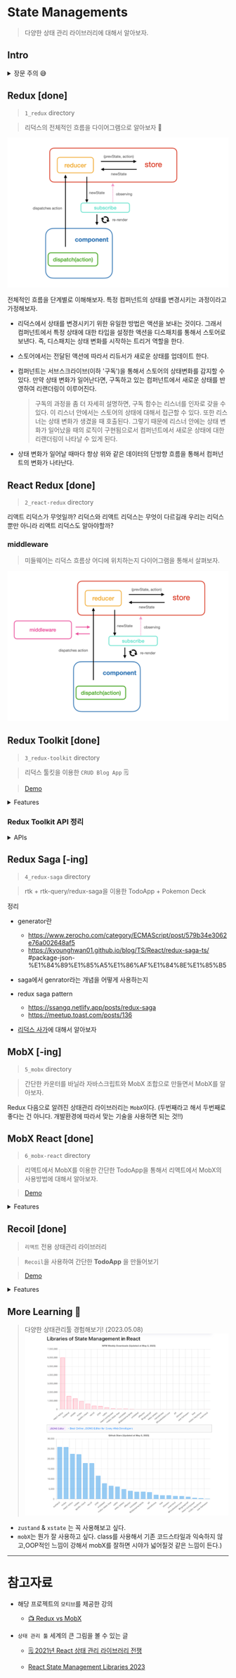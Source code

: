 # State Managements

> 다양한 상태 관리 라이브러리에 대해서 알아보자.

## Intro

<details>
<summary>장문 주의 😅</summary>

프런트엔드의 리액트 생태계의 폭발적인 성장으로 컴퍼넌트 중심의 앱 개발을 기본으로 하고 있다. 그 컴퍼넌트 사이에 인터렉션을 위해서 존재하는 것이 상태(state)이고 이것을 관리하기 위한 라이브러리 역시 리액트의 성장과 맞물려 다양하게 등장하고 있다. 그렇다면 왜 상태 관리해야만 할까? 나 역시 처음 리액트를 배울 때, 기본적인 컴퍼넌트 내부의 state와 컴퍼넌트 간의 전달을 위한 props로서만 앱을 구성하였었다. 그때 당시는 그것만으로도 어느 정도 만족할만한 앱을 구현할 수 있었다. 시간이 지나면서 규모가 큰 프로젝트를 만나면서 이것만으로는 컴퍼넌트 간의 상태를 관리하는 것이 버거워짐을 느낄 수 있었다. 컴퍼넌트의 depth가 깊어짐에 따라서 자식 컴퍼넌트로 몇 번의 반복을 통해서 상태를 전달해야만 하는 불편함, 서로 다른 컴퍼넌트 간의 상태 전달을 위한 복잡한 로직, 그로 인한 디버깅의 어려움, 단순한 기능 한 개의 추가가 너무 많은 로직을 수정해야만 하는 어려움 등등 많은 부분들에서 어려움을 느꼈다. 이러한 어려움을 해소 하기 위해서 `Redux`, `MobX`, `Recoil` 등의 다양한 라이브러리들이 등장하였고, 나는 이 중에서 Redux를 사용하였다. 사실 내가 라이브러리를 선택하여 설계한 것이 아니라 이미 존재하던 프로젝트에서 개발이 진행되던 터라 어떤 상태 관리 라이브러리가 더 좋은지 혹은 더 알맞은지에 대한 이해는 없었다. 하지만 Redux을 지속해서 사용하다 보면 '굳이 기능 하나 추가에 생각보다 많은 양의 코드를 넣어야 하는 걸까' 라는 의문을 품기도 했다. 그러나 상태 관리에 대해서 Redux 외에는 아는 것이 없었기 때문에 이에 대한 판단을 할 수 없었다. 그래서 해당 프로젝틀 시작하게 되었다. 이 프로젝트는 대단히 거창한 것은 아니다. 유명한 상태 관리 라이브러리에 대해서 알아보고, 이해하기 쉬운 간단한 미니 프로젝트(?)를 통해서 **각각의 장단을 이해해보는 시간**을 가질 것이다. 이러한 다양한 경험은 **적합한 라이브러리 선택의 기준**을 마련해 줄 수 있을 것이며, 나아가 다양하고 복잡한 상태 관리 라이브러리, 프런트엔드의 세계에서 `나만의 판단`을 만드는 좋은 밑거름이 되리라 생각한다.

</details>

## Redux [done]

> `1_redux` directory

> 리덕스의 전체적인 흐름을 다이어그램으로 알아보자 🚀

![redux-flow](./screenshots/redux_flow.png)

전체적인 흐름을 단계별로 이해해보자. 특정 컴퍼넌트의 상태를 변경시키는 과정이라고 가정해보자.

- 리덕스에서 상태를 변경시키기 위한 유일한 방법은 액션을 보내는 것이다. 그래서 컴퍼넌트에서 특정 상태에 대한 타입을 설정한 액션을 디스패치를 통해서 스토어로 보낸다. 즉, 디스패치는 상태 변화를 시작하는 트리거 역할을 한다.

- 스토어에서는 전달된 액션에 따라서 리듀서가 새로운 상태를 업데이트 한다.

- 컴퍼넌트는 서브스크라이브(이하 '구독')을 통해서 스토어의 상태변화를 감지할 수 있다. 만약 상태 변화가 일어난다면, 구독하고 있는 컴퍼넌트에서 새로운 상태를 반영하여 리랜더링이 이루어진다.

  > 구독의 과정을 좀 더 자세히 설명하면, 구독 함수는 리스너를 인자로 갖을 수 있다. 이 리스너 안에서는 스토어의 상태에 대해서 접근할 수 있다. 또한 리스너는 상태 변화가 생겼을 때 호출된다. 그렇기 때문에 리스너 안에는 상태 변화가 일어났을 때의 로직이 구현됨으로서 컴퍼넌트에서 새로운 상태에 대한 리랜더링이 나타날 수 있게 된다.

- 상태 변화가 일어날 때마다 항상 위와 같은 데이터의 단방향 흐름을 통해서 컴퍼넌트의 변화가 나타난다.

## React Redux [done]

> `2_react-redux` directory

리액트 리덕스가 무엇일까? 리덕스와 리액트 리덕스는 무엇이 다르길래 우리는 리덕스 뿐만 아니라 리액트 리덕스도 알아야할까?

### middleware

> 미들웨어는 리덕스 흐름상 어디에 위치하는지 다이어그램을 통해서 살펴보자.

![middleware](./screenshots/middleware.png)

## Redux Toolkit [done]

> `3_redux-toolkit` directory

> 리덕스 툴킷을 이용한 `CRUD Blog App` 🗒️

> [Demo](https://devdemodd.github.io/rtk-blog-app-v2/)

<details>
  <summary>Features</summary>

- [x] apply redux-toolkit
- [x] posts CRUD
- mock server
  - [x] fake server 설정 : use json-server
  - [x] user : login/signup : use json-server-auth
- [x] CSS module system
- [x] apply concurrently
</details>

### Redux Toolkit API 정리

<details>
  <summary>APIs</summary>

- [createAction](./docs/redux-toolkit-api.md#createAction)
- [createReducer](./docs/redux-toolkit-api.md#createReducer)
- [configureStore](./docs/redux-toolkit-api.md#configureStore)
- [createSlice](./docs/redux-toolkit-api.md#createSlice)

</details>

## Redux Saga [-ing]

> `4_redux-saga` directory

> rtk + rtk-query/redux-saga을 이용한 TodoApp + Pokemon Deck

정리

- generator란
  - https://www.zerocho.com/category/ECMAScript/post/579b34e3062e76a002648af5
  - https://kyounghwan01.github.io/blog/TS/React/redux-saga-ts/
    #package-json-%E1%84%89%E1%85%A5%E1%86%AF%E1%84%8E%E1%85%B5
- saga에서 genrator라는 개념을 어떻게 사용하는지
- redux saga pattern

  - https://ssangq.netlify.app/posts/redux-saga
  - https://meetup.toast.com/posts/136

- [리덕스 사가](https://mskims.github.io/redux-saga-in-korean/)에 대해서 알아보자

## MobX [-ing]

> `5_mobx` directory

> 간단한 카운터를 바닐라 자바스크립트와 MobX 조합으로 만들면서 MobX를 알아보자.

Redux 다음으로 알려진 상태관리 라이브러리는 `MobX`이다. (두번째라고 해서 두번째로 좋다는 건 아니다. 개발환경에 따라서 맞는 기술을 사용하면 되는 것!!)

## MobX React [done]

> `6_mobx-react` directory

> 리액트에서 MobX를 이용한 간단한 TodoApp을 통해서 리액트에서 MobX의 사용방법에 대해서 알아보자.

> [Demo](https://devdemodd.github.io/mobx-todoapp/)

<details>
  <summary>Features</summary>
  
- [x] todo 아이템 추가
- [x] todo 아이템 수정
- [x] todo 아이템 삭제
- [ ] todo 아이템 필터링
- 유용한 통계 표시 구현
  - [x] 전체 todo 리스트에서 목록의 총 항목 수
  - [x] 완료된 항목 수
  - [ ] 완료된 항목의 백분율 같은 리스트의 유용한 속성들
</details>

## Recoil [done]

> `리액트` 전용 상태관리 라이브러리

> `Recoil`을 사용하여 간단한 **TodoApp** 을 만들어보기

> [Demo](https://devdemodd.github.io/recoil-todoapp/)

<details>
  <summary>Features</summary>
  
- [x] todo 아이템 추가
- [x] todo 아이템 수정
- [x] todo 아이템 삭제
- [x] todo 아이템 필터링
- 유용한 통계 표시 구현
  - [x] 전체 todo 리스트에서 목록의 총 항목 수
  - [x] 완료된 항목 수
  - [x] 완료된 항목의 백분율 같은 리스트의 유용한 속성들
</details>

## More Learning 🚀

> 다양한 상태관리툴 경험해보기! (2023.05.08) ![state-managements](./screenshots/state-managements.png)

- `zustand` & `xstate` 는 꼭 사용해보고 싶다.
- `mobX`는 뭔가 잘 사용하고 싶다. class를 사용해서 기존 코드스타일과 익숙하지 않고,OOP적인 느낌이 강해서 mobX를 잘하면 시야가 넓어질것 같은 느낌이 든다.)

---

# 참고자료

- 해당 프로젝트의 `모티브`를 제공한 강의

  - [📺 Redux vs MobX](https://www.inflearn.com/course/redux-mobx-%EC%83%81%ED%83%9C%EA%B4%80%EB%A6%AC-%EB%8F%84%EA%B5%AC)

- `상태 관리 툴` 세계의 큰 그림을 볼 수 있는 글

  - [🗒 2021년 React 상태 관리 라이브러리 전쟁](https://mmsesang.tistory.com/entry/2021%EB%85%84-React-%EC%83%81%ED%83%9C-%EA%B4%80%EB%A6%AC-%EB%9D%BC%EC%9D%B4%EB%B8%8C%EB%9F%AC%EB%A6%AC-%EC%A0%84%EC%9F%81-Hooks-Redux-Recoil)

  - [React State Management Libraries 2023](https://fe-tool.com/awesome-react-state-management)
